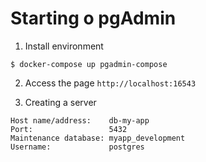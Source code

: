 # Starting o pgAdmin

1. Install environment

```
$ docker-compose up pgadmin-compose
```

2. Access the page `http://localhost:16543`


3. Creating a server

```
Host name/address:    db-my-app
Port:                 5432
Maintenance database: myapp_development
Username:             postgres
```
